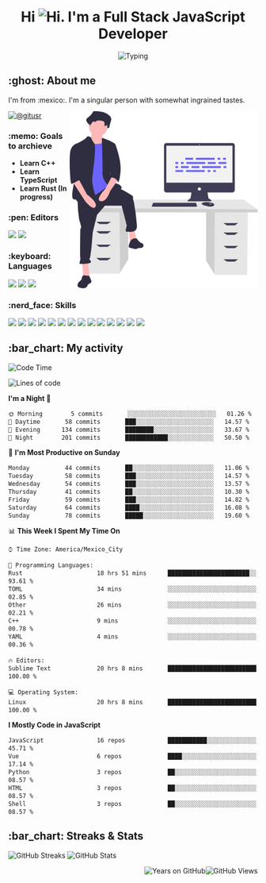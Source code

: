 <h1 align="center">Hi <img src="https://emojis.slackmojis.com/emojis/images/1579216111/7550/pikachu_wave.gif?1579216111" alt="Hi" width="28" />. I'm a Full Stack JavaScript Developer</h1>

<p align="center">  <picture><img src="https://readme-typing-svg.herokuapp.com?color=0389FF&amp;center=true&amp;lines=I+%E2%9D%A4%EF%B8%8F+JavaScript;I+%E2%9D%A4%EF%B8%8F+Anime;I+%E2%9D%A4%EF%B8%8F+Nature" alt="Typing" /></picture>
</p>

<h2>:ghost: About me</h2>

<p>I'm from :mexico:. I'm a singular person with somewhat ingrained tastes.</p>

<picture><img src="https://github.com/hypernova7/hypernova7/raw/main/static/images/undraw_feeling_proud_qne1.svg" align="right" alt="Hero Image" width="380" /></picture>

<p>    <a href="https://t.me/gitusr"><picture><img src="https://genx.vercel.app/api/icon/telegram" alt="@gitusr" /></picture></a>
</p>

<h3>:memo: Goals to archieve</h3>

<ul>
    <li><strong>Learn C++</strong></li>
    <li><strong>Learn TypeScript</strong></li>
    <li><strong>Learn Rust (In progress)</strong></li>
</ul>

<h3>:pen: Editors</h3>

<p>    <picture><img src="https://genx.vercel.app/api/icon/sublimetext" /></picture>
    <picture><img src="https://genx.vercel.app/api/icon/neovim" /></picture>
</p>

<h3>:keyboard: Languages</h3>

<p>    <picture><img src="https://genx.vercel.app/api/icon/javascript" /></picture>
    <picture><img src="https://genx.vercel.app/api/icon/rust" /></picture>
    <picture><img src="https://genx.vercel.app/api/icon/php" /></picture>
</p>

<h3>:nerd_face: Skills</h3>

<p>    <picture><img src="https://genx.vercel.app/api/icon/git" /></picture>
    <picture><img src="https://genx.vercel.app/api/icon/docker" /></picture>
    <picture><img src="https://genx.vercel.app/api/icon/heroku" /></picture>
    <picture><img src="https://genx.vercel.app/api/icon/firebase" /></picture>
    <picture><img src="https://genx.vercel.app/api/icon/sentry" /></picture>
    <picture><img src="https://genx.vercel.app/api/icon/node.js" /></picture>
    <picture><img src="https://genx.vercel.app/api/icon/pnpm" /></picture>
    <picture><img src="https://genx.vercel.app/api/icon/yarn" /></picture>
    <picture><img src="https://genx.vercel.app/api/icon/vue.js" /></picture>
    <picture><img src="https://genx.vercel.app/api/icon/nuxt.js" /></picture>
    <picture><img src="https://genx.vercel.app/api/icon/react" /></picture>
    <picture><img src="https://genx.vercel.app/api/icon/next.js" /></picture>
    <picture><img src="https://genx.vercel.app/api/icon/tailwindcss" /></picture>
    <picture><img src="https://genx.vercel.app/api/icon/webpack" /></picture>
</p>

<h2>:bar_chart: My activity</h2>

<!--START_SECTION:waka-->
![Code Time](http://img.shields.io/badge/Code%20Time-1%2C825%20hrs%2041%20mins-blue)

![Lines of code](https://img.shields.io/badge/From%20Hello%20World%20I%27ve%20Written-115%20Thousand%20lines%20of%20code-blue)

**I'm a Night 🦉** 

```text
🌞 Morning        5 commits       ░░░░░░░░░░░░░░░░░░░░░░░░░   01.26 % 
🌆 Daytime       58 commits       ███░░░░░░░░░░░░░░░░░░░░░░   14.57 % 
🌃 Evening      134 commits       ████████░░░░░░░░░░░░░░░░░   33.67 % 
🌙 Night        201 commits       ████████████░░░░░░░░░░░░░   50.50 % 

```
📅 **I'm Most Productive on Sunday** 

```text
Monday          44 commits       ██░░░░░░░░░░░░░░░░░░░░░░░   11.06 % 
Tuesday         58 commits       ███░░░░░░░░░░░░░░░░░░░░░░   14.57 % 
Wednesday       54 commits       ███░░░░░░░░░░░░░░░░░░░░░░   13.57 % 
Thursday        41 commits       ██░░░░░░░░░░░░░░░░░░░░░░░   10.30 % 
Friday          59 commits       ███░░░░░░░░░░░░░░░░░░░░░░   14.82 % 
Saturday        64 commits       ████░░░░░░░░░░░░░░░░░░░░░   16.08 % 
Sunday          78 commits       █████░░░░░░░░░░░░░░░░░░░░   19.60 % 

```


📊 **This Week I Spent My Time On** 

```text
⌚︎ Time Zone: America/Mexico_City

💬 Programming Languages: 
Rust                     18 hrs 51 mins      ███████████████████████░░   93.61 % 
TOML                     34 mins             ░░░░░░░░░░░░░░░░░░░░░░░░░   02.85 % 
Other                    26 mins             ░░░░░░░░░░░░░░░░░░░░░░░░░   02.21 % 
C++                      9 mins              ░░░░░░░░░░░░░░░░░░░░░░░░░   00.78 % 
YAML                     4 mins              ░░░░░░░░░░░░░░░░░░░░░░░░░   00.36 % 

🔥 Editors: 
Sublime Text             20 hrs 8 mins       █████████████████████████   100.00 % 

💻 Operating System: 
Linux                    20 hrs 8 mins       █████████████████████████   100.00 % 

```

**I Mostly Code in JavaScript** 

```text
JavaScript               16 repos            ███████████░░░░░░░░░░░░░░   45.71 % 
Vue                      6 repos             ████░░░░░░░░░░░░░░░░░░░░░   17.14 % 
Python                   3 repos             ██░░░░░░░░░░░░░░░░░░░░░░░   08.57 % 
HTML                     3 repos             ██░░░░░░░░░░░░░░░░░░░░░░░   08.57 % 
Shell                    3 repos             ██░░░░░░░░░░░░░░░░░░░░░░░   08.57 % 

```



<!--END_SECTION:waka-->

<h2>:bar_chart: Streaks &amp; Stats</h2>

<p aling="center">  <picture><source media="(prefers-color-scheme: dark)" srcset="https://github-readme-streak-stats.herokuapp.com/?user=hypernova7&amp;hide_border=true&amp;boder_radius=0&amp;theme=nord"><img src="https://github-readme-streak-stats.herokuapp.com/?user=hypernova7&amp;hide_border=true&amp;boder_radius=0" alt="GitHub Streaks" width="49%" /></picture>
  <picture><source media="(prefers-color-scheme: dark)" srcset="https://gitcard.vercel.app/api?username=hypernova7&amp;show_icons=true&amp;hide_border=true&amp;boder_radius=0&amp;theme=nord"><img src="https://gitcard.vercel.app/api?username=hypernova7&amp;show_icons=true&amp;hide_border=true&amp;boder_radius=0" alt="GitHub Stats" width="49%" /></picture>
</p>

<picture><img src="https://genx.vercel.app/api/views/hypernova7" align="right" alt="GitHub Views" /></picture>
<picture><img src="https://badge.deta.dev/github/years/hypernova7" align="right" alt="Years on GitHub" /></picture>
